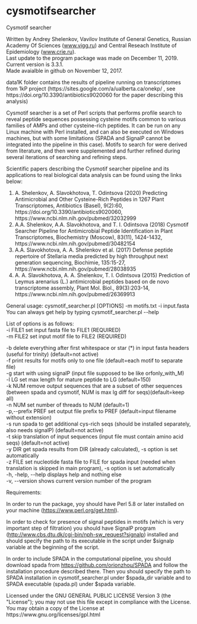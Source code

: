 # cysmotifsearcher
Cysmotif searcher

Written by Andrey Shelenkov, Vavilov Institute of General Genetics, Russian Academy Of Sciences (www.vigg.ru) and Central Reseach Institute of Epidemiology (www.crie.ru).<br>
Last update to the program package was made on December 11, 2019. Current version is 3.3.1.<br>Made avaialble in github on November 12, 2017.
<p>
 data1K folder contains the results of pipeline running on transcriptomes from 1kP project (https://sites.google.com/a/ualberta.ca/onekp/ , see https://doi.org/10.3390/antibiotics9020060 for the paper describing this analysis)
<p>
Cysmotif searcher is a set of Perl scripts that performs profile search to reveal peptide sequences possessing cysteine motifs common to various families of AMPs and other cysteine-rich peptides. It can be run on any Linux machine with Perl installed, and can also be executed on Windows machines, but with some limitations (SPADA and SignalP cannot be integrated into the pipeline in this case). Motifs to search for were derived from literature, and then were supplemented and further refined during several iterations of searching and refining steps.
<p>
Scientific papers describing the Cysmotif searcher pipeline and its applications to real biological data analysis can be found using the links below:<br>
 <ol><li>A. Shelenkov, A. Slavokhotova, T. Odintsova (2020) Predicting Antimicrobial and Other Cysteine-Rich Peptides in 1267 Plant Transcriptomes, Antibiotics (Basel), 9(2):60, https://doi.org/10.3390/antibiotics9020060, https://www.ncbi.nlm.nih.gov/pubmed/32032999</li>
 <li>A.A. Shelenkov, A.A. Slavokhotova, and T. I. Odintsova (2018) Cysmotif Searcher Pipeline for Antimicrobial Peptide Identification in Plant Transcriptomes, Biochemistry (Moscow), 83(11), 1424-1432, https://www.ncbi.nlm.nih.gov/pubmed/30482154 </li>
 <li>A.A. Slavokhotova, A. A. Shelenkov et al. (2017) Defense peptide repertoire of Stellaria media predicted by high throughput next generation sequencing, Biochimie, 135:15-27, https://www.ncbi.nlm.nih.gov/pubmed/28038935 </li>
 <li>A. A. Slavokhotova, A. A. Shelenkov, T. I. Odintsova (2015) Prediction of Leymus arenarius (L.) antimicrobial peptides based on de novo transcriptome assembly, Plant Mol. Biol., 89(3):203-14, https://www.ncbi.nlm.nih.gov/pubmed/26369913</li></ol><p><p>

General usage: cysmotif_searcher.pl [OPTIONS] -m motifs.txt -i input.fasta<br>
You can always get help by typing cysmotif_searcher.pl --help<p>

List of options is as follows:<br>
-i FILE1                set input fasta file to FILE1 (REQUIRED)<br>
-m FILE2                set input motif file to FILE2 (REQUIRED)<p>

-b                      delete everything after first whitespace or star (*) in input fasta headers (useful for trinity)    (default=not active)<br>
-f                      print results for motifs only to one file (default=each motif to separate file)<br>
-g                      start with using signalP (input file supposed to be like orfonly_with_M)<br>
-l LG                   set max length for mature peptide to LG (default=150)<br>
-k NUM                  remove output sequences that are a subset of other sequences (between spada and cysmotif, NUM is max lg diff for seqs)(default=keep all)<br>
-n NUM                  set number of threads to NUM (default=1)<br>
-p,--prefix PREF        set output file prefix to PREF (default=input filename without extension)<br>
-s                      run spada to get additional cys-rich seqs (should be installed separately, also needs signalP) (default=not active)<br>
-t                      skip translation of input sequences (input file must contain amino acid seqs) (default=not active)<br>
-y DIR                  get spada results from DIR (already calculated), -s option is set automatically<br>
-z FILE                 set nucleotide fasta file to FILE for spada input (needed when translation is skipped in main program), -s option is set automatically<br>
-h, -help, --help        displays help and nothing else<br>
-v, --version            shows current version number of the program<br>
<p>
Requirements:

In order to run the package, yoy should have Perl 5.8 or later installed on your machine (https://www.perl.org/get.html).

In order to check for presence of signal peptides in motifs (which is very important step of filtration) you should have SignalP program (http://www.cbs.dtu.dk/cgi-bin/nph-sw_request?signalp) installed and should specify the path to its executable in the script under $signalp variable at the beginning of the script.

In order to include SPADA in the computational pipeline, you should download spada from https://github.com/orionzhou/SPADA and follow the installation procedure described there. Then you should specify the path to SPADA installation in cysmotif_searcher.pl under $spada_dir variable and to SPADA executable (spada.pl) under $spada variable.
<p>
 Licensed under the GNU GENERAL PUBLIC LICENSE Version 3 (the "License");
 you may not use this file except in compliance with the License. You may obtain a copy of the License at https://www.gnu.org/licenses/gpl.html
